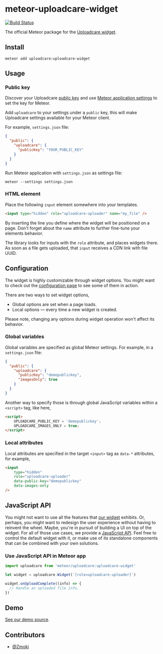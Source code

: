 # meteor-uploadcare-widget

[![Build Status](https://github.com/uploadcare/meteor-uploadcare-widget/actions/workflows/checks.yml/badge.svg)](https://github.com/uploadcare/meteor-uploadcare-widget/actions/workflows/checks.yml)

The official Meteor package for the
[Uploadcare widget](https://uploadcare.com/documentation/widget/).

## Install

```
meteor add uploadcare:uploadcare-widget
```

## Usage

### Public key

Discover your Uploadcare
[public key](https://uploadcare.com/documentation/keys/)
and use [Meteor application settings](https://guide.meteor.com/deployment.html#environment)
to set the key for Meteor.

Add `uploadcare` to your settings under a
`public` key, this will make Uploadcare settings
available for your Meteor client.

For example, `settings.json` file:

```json
{
  "public": {
    "uploadcare": {
      "publicKey": "YOUR_PUBLIC_KEY"
    }
  }
}
```

Run Meteor application with `settings.json`
as settings file:

```
meteor --settings settings.json
```

### HTML element

Place the following `input` element somewhere
into your templates.

```html
<input type="hidden" role="uploadcare-uploader" name="my_file" />
```
By inserting the line you define where the widget
will be positioned on a page.
Don't forget about the `name` attribute to
further fine-tune your elements behavior.

The library looks for inputs with the `role` attribute,
and places widgets there.
As soon as a file gets uploaded, that `input` receives
a CDN link with file UUID.


## Configuration

The widget is highly customizable through widget options.
You might want to check out the
[configuration page](https://uploadcare.com/widget/configure/)
to see some of them in action.

There are two ways to set widget options,

* Global options are set when a page loads.
* Local options — every time a new widget is created.

Please note, changing any options during widget operation
won't affect its behavior.

### Global variables

Global variables are specified as
global Meteor settings. For example, in a `settings.json` file:

```json
{
  "public": {
    "uploadcare": {
      "publicKey": "demopublickey",
      "imagesOnly": true
    }
  }
}
```

Another way to specify those is through
global JavaScript variables within a `<script>` tag, like here,

```html
<script>
    UPLOADCARE_PUBLIC_KEY = 'demopublickey';
    UPLOADCARE_IMAGES_ONLY = true;
</script>
```

### Local attributes

Local attributes are specified in
the target `<input>` tag as `data-*` attributes, for example,

```html
<input
    type="hidden"
    role="uploadcare-uploader"
    data-public-key="demopublickey"
    data-images-only
/>
```

## JavaScript API

You might not want to use all the features that
[our widget](https://uploadcare.com/documentation/widget/) exhibits.
Or, perhaps, you might want to redesign the user experience
without having to reinvent the wheel.
Maybe, you're in pursuit of building a UI on top of the widget.
For all of those use cases, we provide a
[JavaScript API](https://uploadcare.com/documentation/javascript_api/).
Feel free to control the default widget with it,
or make use of its standalone components that
can be combined with your own solutions.

### Use JavaScript API in Meteor app

```javascript
import uploadcare from 'meteor/uploadcare:uploadcare-widget'
```

```javascript
let widget = uploadcare.Widget('[role=uploadcare-uploader]')

widget.onUploadComplete((info) => {
  // Handle an uploaded file info.
})
```

## Demo

[See our demo source](https://github.com/uploadcare/meteor-uploadcare-widget-demo).

## Contributors

* [@Zmoki](https://github.com/Zmoki)
